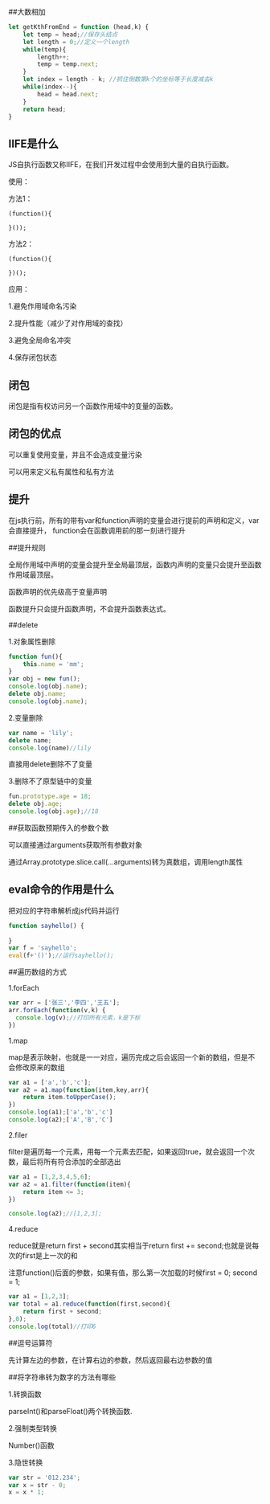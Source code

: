 ##大数相加

```javascript
let getKthFromEnd = function (head,k) {
    let temp = head;//保存头结点
    let length = 0;//定义一个length
    while(temp){
        length++;
        temp = temp.next;
    }
    let index = length - k; //抓住倒数第k个的坐标等于长度减去k
    while(index--){
        head = head.next;
    }
    return head;
}
```

## IIFE是什么

JS自执行函数又称IIFE，在我们开发过程中会使用到大量的自执行函数。

使用：

方法1：

```
(function(){
    
}());
```
方法2：
```
(function(){

})();
```
应用：

1.避免作用域命名污染

2.提升性能（减少了对作用域的查找）

3.避免全局命名冲突

4.保存闭包状态

## 闭包

闭包是指有权访问另一个函数作用域中的变量的函数。

## 闭包的优点

可以重复使用变量，并且不会造成变量污染

可以用来定义私有属性和私有方法

## 提升

在js执行前，所有的带有var和function声明的变量会进行提前的声明和定义，var会直接提升，
function会在函数调用前的那一刻进行提升

##提升规则

全局作用域中声明的变量会提升至全局最顶层，函数内声明的变量只会提升至函数作用域最顶层。

函数声明的优先级高于变量声明

函数提升只会提升函数声明，不会提升函数表达式。

##delete

1.对象属性删除

```javascript
function fun(){
    this.name = 'mm';
}
var obj = new fun();
console.log(obj.name);
delete obj.name;
console.log(obj.name);
```

2.变量删除

```javascript
var name = 'lily';
delete name;
console.log(name)//lily
```
直接用delete删除不了变量

3.删除不了原型链中的变量

```javascript
fun.prototype.age = 18;
delete obj.age;
console.log(obj.age);//18
```
##获取函数预期传入的参数个数

可以直接通过arguments获取所有参数对象

通过Array.prototype.slice.call(...arguments)转为真数组，调用length属性

## eval命令的作用是什么

把对应的字符串解析成js代码并运行

```javascript
function sayhello() {
  
}
var f = 'sayhello';
eval(f+'()');//运行sayhello();
```
##遍历数组的方式

1.forEach

```javascript
var arr = ['张三','李四','王五'];
arr.forEach(function(v,k) {
  console.log(v);//打印所有元素，k是下标
})
```
1.map

map是表示映射，也就是一一对应，遍历完成之后会返回一个新的数组，但是不会修改原来的数组
```javascript
var a1 = ['a','b','c'];
var a2 = a1.map(function(item,key,arr){
    return item.toUpperCase();
})
console.log(a1);['a','b','c']
console.log(a2);['A','B','C']
```
2.filer

filter是遍历每一个元素，用每一个元素去匹配，如果返回true，就会返回一个次数，最后将所有符合添加的全部选出
```javascript
var a1 = [1,2,3,4,5,6];
var a2 = a1.filter(function(item){
    return item <= 3;
})

console.log(a2);//[1,2,3];
```
4.reduce

reduce就是return first + second其实相当于return first += second;也就是说每次的first是上一次的和

注意function()后面的参数，如果有值，那么第一次加载的时候first = 0; second = 1; 

```javascript
var a1 = [1,2,3];
var total = a1.reduce(function(first,second){
    return first + second;
},0);
console.log(total)//打印6
```
##逗号运算符

先计算左边的参数，在计算右边的参数，然后返回最右边参数的值

##将字符串转为数字的方法有哪些

1.转换函数

parseInt()和parseFloat()两个转换函数.

2.强制类型转换

Number()函数

3.隐世转换

```javascript
var str = '012.234';
var x = str - 0;
x = x * 1;
```
